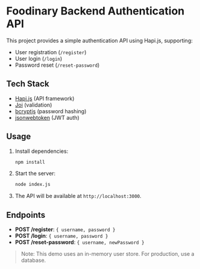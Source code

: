 # Foodinary Backend Authentication API

This project provides a simple authentication API using Hapi.js, supporting:

- User registration (`/register`)
- User login (`/login`)
- Password reset (`/reset-password`)

## Tech Stack

- [Hapi.js](https://hapi.dev/) (API framework)
- [Joi](https://joi.dev/) (validation)
- [bcryptjs](https://www.npmjs.com/package/bcryptjs) (password hashing)
- [jsonwebtoken](https://www.npmjs.com/package/jsonwebtoken) (JWT auth)

## Usage

1. Install dependencies:
   ```bash
   npm install
   ```
2. Start the server:
   ```bash
   node index.js
   ```
3. The API will be available at `http://localhost:3000`.

## Endpoints

- **POST /register**: `{ username, password }`
- **POST /login**: `{ username, password }`
- **POST /reset-password**: `{ username, newPassword }`

> Note: This demo uses an in-memory user store. For production, use a database.
